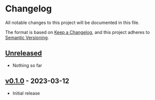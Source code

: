 # Changelog
All notable changes to this project will be documented in this file.

The format is based on [Keep a Changelog](https://keepachangelog.com/en/1.0.0/),
and this project adheres to [Semantic Versioning](https://semver.org/spec/v2.0.0.html).

## [Unreleased]
- Nothing so far

## [v0.1.0] - 2023-03-12
- Initial release

[Unreleased]: https://github.com/fgrosse/wal/compare/v0.1.0...HEAD
[v0.1.0]: https://github.com/fgrosse/wal/releases/tag/v0.1.0

